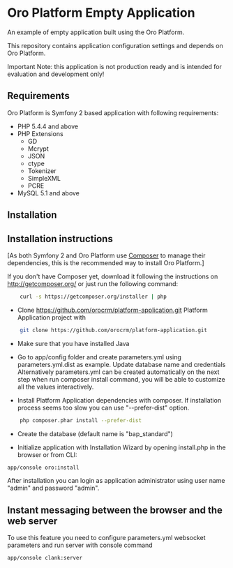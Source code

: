 Oro Platform Empty Application
==============================
An example of empty application built using the Oro Platform.

This repository contains application configuration settings and depends on Oro Platform.

Important Note: this application is not production ready and is intended for evaluation and development only!

## Requirements

Oro Platform is Symfony 2 based application with following requirements:

* PHP 5.4.4 and above
* PHP Extensions
    * GD
    * Mcrypt
    * JSON
    * ctype
    * Tokenizer
    * SimpleXML
    * PCRE
* MySQL 5.1 and above

Installation
------------

## Installation instructions

[As both Symfony 2 and Oro Platform use [Composer][2] to manage their dependencies, this is the recommended way to install Oro Platform.]

If you don't have Composer yet, download it following the instructions on
http://getcomposer.org/ or just run the following command:

```bash
    curl -s https://getcomposer.org/installer | php
```

- Clone https://github.com/orocrm/platform-application.git Platform Application project with

```bash
    git clone https://github.com/orocrm/platform-application.git
```

- Make sure that you have installed Java

- Go to app/config folder and create parameters.yml using parameters.yml.dist as example. Update database name and credentials
  Alternatively parameters.yml can be created automatically on the next step when run composer install command,
  you will be able to customize all the values interactively.
  
- Install Platform Application dependencies with composer. If installation process seems too slow you can use "--prefer-dist" option.

```bash
    php composer.phar install --prefer-dist
```

- Create the database (default name is "bap_standard")

- Initialize application with Installation Wizard by opening install.php in the browser or from CLI:

```bash  
app/console oro:install
```

After installation you can login as application administrator using user name "admin" and password "admin".

Instant messaging between the browser and the web server
--------------------------------------------------------
To use this feature you need to configure parameters.yml websocket parameters and run server with console command

 ```bash
app/console clank:server
```

[1]:  http://symfony.com/doc/2.3/book/installation.html
[2]:  http://getcomposer.org/